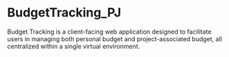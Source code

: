 # BudgetTracking_PJ
Budget Tracking is a client-facing web application designed to facilitate users in managing both personal budget and project-associated budget, all centralized within a single virtual environment.

